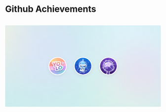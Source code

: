 # Github Achievements

<p align="center" alt="Github Achievements">
  <img src="https://raw.githubusercontent.com/FabianHMzz/GitHub-Profile-Achievements/main/public/achievements.webp" />
</p>
